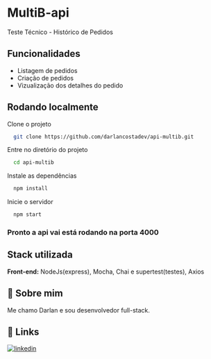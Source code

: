 # MultiB-api

Teste Técnico - Histórico de Pedidos

## Funcionalidades

- Listagem de pedidos
- Criação de pedidos
- Vizualização dos detalhes do pedido

## Rodando localmente

Clone o projeto

```bash
  git clone https://github.com/darlancostadev/api-multib.git
```

Entre no diretório do projeto

```bash
  cd api-multib
```

Instale as dependências

```bash
  npm install
```

Inicie o servidor

```bash
  npm start
```

### Pronto a api vai está rodando na porta 4000

## Stack utilizada

**Front-end:** NodeJs(express), Mocha, Chai e supertest(testes), Axios

## 🚀 Sobre mim

Me chamo Darlan e sou desenvolvedor full-stack.

## 🔗 Links

[![linkedin](https://img.shields.io/badge/linkedin-0A66C2?style=for-the-badge&logo=linkedin&logoColor=white)](https://linkedin.com/in/darlan-costa-dev)
